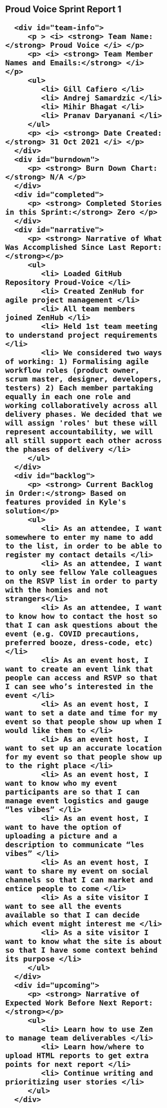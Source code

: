 <!DOCTYPE html>

<html lang="en">
   <head>
    <title>Proud Voice Progress Report</title>
   </head>
   
   <body>
      <div id="assignment">
         <h1> <strong> Proud Voice Sprint Report 1
            
         
      <div id="team-info">
         <p > <i> <strong> Team Name:</strong> Proud Voice </i> </p>
         <p> <i> <strong> Team Member Names and Emails:</strong> </i> </p>
         <ul>
            <li> Gill Cafiero </li>
            <li> Andrej Samardzic </li>
            <li> Mihir Bhagat </li>
            <li> Pranav Daryanani </li>
         </ul>
         <p> <i> <strong> Date Created:</strong> 31 Oct 2021 </i> </p>
      </div>
      <div id="burndown">
         <p> <strong> Burn Down Chart:</strong> N/A </p>
      </div>
      <div id="completed">
         <p> <strong> Completed Stories in this Sprint:</strong> Zero </p>
      </div>
      <div id="narrative">
         <p> <strong> Narrative of What Was Accomplished Since Last Report:</strong></p>
         <ul>
            <li> Loaded GitHub Repository Proud-Voice </li>
            <li> Created ZenHub for agile project management </li>
            <li> All team members joined ZenHub </li>
            <li> Held 1st team meeting to understand project requirements </li>
            <li> We considered two ways of working: 1) Formalising agile workflow roles (product owner, scrum master, designer, developers, testers) 2) Each member partaking equally in each one role and working collaboratively across all delivery phases. We decided that we will assign 'roles' but these will represent accountability, we will all still support each other across the phases of delivery </li>
         </ul>
      </div>
      <div id="backlog">
         <p> <strong> Current Backlog in Order:</strong> Based on features provided in Kyle's solution</p>
         <ul>
            <li> As an attendee, I want somewhere to enter my name to add to the list, in order to be able to register my contact details </li>
            <li> As an attendee, I want to only see fellow Yale colleagues on the RSVP list in order to party with the homies and not strangers</li>
            <li> As an attendee, I want to know how to contact the host so that I can ask questions about the event (e.g. COVID precautions, preferred booze, dress-code, etc) </li>
            <li> As an event host, I want to create an event link that people can access and RSVP so that I can see who’s interested in the event </li>
            <li> As an event host, I want to set a date and time for my event so that people show up when I would like them to </li>
            <li> As an event host, I want to set up an accurate location for my event so that people show up to the right place </li>
            <li> As an event host, I want to know who my event participants are so that I can manage event logistics and gauge “les vibes” </li>
            <li> As an event host, I want to have the option of uploading a picture and a description to communicate “les vibes” </li>
            <li> As an event host, I want to share my event on social channels so that I can market and entice people to come </li>
            <li> As a site visitor I want to see all the events available so that I can decide which event might interest me </li>
            <li> As a site visitor I want to know what the site is about so that I have some context behind its purpose </li>
         </ul>
      </div>
      <div id="upcoming">
         <p> <strong> Narrative of Expected Work Before Next Report:</strong></p>
         <ul>
            <li> Learn how to use Zen to manage team deliverables </li>
            <li> Learn how/where to upload HTML reports to get extra points for next report </li>
            <li> Continue writing and prioritizing user stories </li>
         </ul>
      </div>
   </body>

</html>
